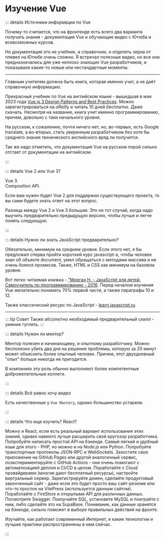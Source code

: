 # Изучение Vue

::: details Источники информации по Vue

Почему-то считается, что на фронтенде есть всего два варианта получать знания - документация Vue и обучающие видео с Ютюба и всевозможных курсов.

Но документация это не учебник, а справочник, и отделить зерна от плевел на Ютюбе очень сложно. Я встречал полезные видео, но все они предназначались для уже неплохо знающих Vue разработчиков, и показывали какие-то новые или нестандартные моменты.

---

Главным учителем должна быть книга, которая именно учит, а не даёт справочную информацию.

Прекрасный учебник по Vue на английском языке - вышедшая в мае 2023 года [Vue.js 3 Design Patterns and Best Practices](https://www.oreilly.com/library/view/vuejs-3-design/9781803238074/). Можно зарегистрироваться на oReilly и читать 10 дней бесплатно. Даже скачать. Несмотря на название, книга учит именно программированию, причем, довольно с таки начального уровня.

На русском, к сожалению, почти ничего нет, но, во-первых, есть Google translate, а во-вторых, стать уверенным разработчиком без хотя бы среднего знания технического английского вряд ли получится.

Так же надо отметить, что документация Vue на русском порой сильно отстает от документации на английском.

:::

::: details Vue 2 или Vue 3?

Vue 3.
<br />
Composition API.

Если вам нужен будет Vue 2 для поддержки существующего проекта, то вы сами будете знать ответ на этот вопрос.

Разница между Vue 2 и Vue 3 большая. Это не тот случай, когда надо выучить предварительно предыдущую версию, чтобы лучше и легче понять следующую.

:::

::: details Нужно ли знать JavaScript предварительно?

Обязательно, минимум на среднем уровне. Если этого нет, я бы предложил сперва пройти короткий курс javascript-a, чтобы человек знал об объекте document, умел обращаться с методами массива и не очень боялся промисов. Также, HTML и CSS как минимум на базовом уровне.

Вот легко читаемая книжка - ["Морган Н. - JavaScript для детей. Самоучитель по программированию - 2016](https://drive.google.com/file/d/1H6HDJeRx2SAXLPJ8Rw0SqchkFZYNiZ9h/view?usp=sharing). Перед началом изучения Vue желательно понимать 70% первой части, а также параграфы 10 и 12.

Также классический ресурс по JavaScript - [learn.javascript.ru](https://learn.javascript.ru/)

---

::: tip Совет
Также абсолютно необходимый предварительный скилл - умение гуглить.
:::

::: details Нужен ли ментор?

Ментор полезен и начинающему, и опытному разработчику. Можно бесполезно убить два дня на решение проблемы, которую за 20 минут может объяснить более опытный человек. Причем, этот двухдневный "опыт" больше никогда не пригодится.

В компаниях эту роль обычно выполняют более компетентные доброжелательные коллеги.

:::

::: details Всё равно хочу видео

Есть качественные у `Vue Mastery`, однако большинство устарели.

:::

::: details Что еще изучить? React?

Можно и React, если есть реальный вариант использования этих знаний, однако намного лучше расширить свой кругозор разработчика. Попробуйте написать простой API на бэкенде. Самый легкий и удобный язык для этого - PHP, но можно и на Node.js или Python. Попробуйте транспортные протоколы JSON-RPC и WebSockets. Захостите свое приложение на GitHub Pages или другой аналогичный сервис, поэкспериментируйте с GitHub Actions - они очень помогают с автоматизацией деплоя и CI/CD в целом. Поработайте с Cloud провайдерами (многие дают бесплатный ресурсы), настройте виртуальный сервер. Зарегистрируйте домен, сделайте продуктовый законченный сайт - даже если это будет просто ваш сайт-резюме или что-то простое на VitePress (используется данным сайтом). Поработайте с FireStore и открытыми API для различных данных. Посмотрите Swagger. Поизучайте SQL, установите MySQL и поиграйте с ним, либо сделайте это на SupaBase. Понимание, как данные хранятся на бэкенде, сильно поможет в выборе правильных действий на фронте.

Изучайте, как работает современный Интернет, и какие технологии и лучшие практики распространнены в нем сейчас.

:::
